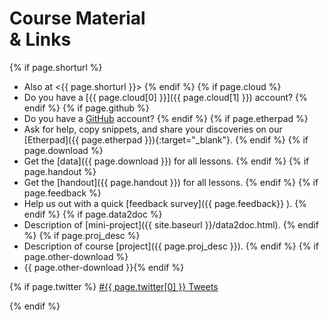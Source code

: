 

# Course Material <br>& Links

{% if page.shorturl %}
- Also at <{{ page.shorturl }}> {% endif %} {% if page.cloud %}
- Do you have a [{{ page.cloud[0] }}]({{ page.cloud[1] }}) account? {% endif %} {% if page.github %}
- Do you have a [GitHub](https://www.github.com) account? {% endif %} {% if page.etherpad %}
- Ask for help, copy snippets, and share your discoveries on our [Etherpad]({{ page.etherpad }}){:target="_blank"}. {% endif %} {% if page.download %}
- Get the [data]({{ page.download }}) for all lessons. {% endif %} {% if page.handout %}
- Get the [handout]({{ page.handout }}) for all lessons. {% endif %} {% if page.feedback %}
- Help us out with a quick [feedback survey]({{ page.feedback}} ). {% endif %} {% if page.data2doc %}
- Description of [mini-project]({{ site.baseurl }}/data2doc.html). {% endif %} {% if page.proj_desc %}
- Description of course [project]({{ page.proj_desc }}). {% endif %} {% if page.other-download %}
- {{ page.other-download }}{% endif %}

{% if page.twitter %}
<a class="twitter-timeline"
   data-dnt="true"
   href="https://twitter.com/hashtag/{{ page.twitter[0] }}"
   data-widget-id="{{ page.twitter[1] }}">#{{ page.twitter[0] }} Tweets</a>
<script>!function(d,s,id){var js,fjs=d.getElementsByTagName(s)[0],p=/^http:/.test(d.location)?'http':'https';if(!d.getElementById(id)){js=d.createElement(s);js.id=id;js.src=p+"://platform.twitter.com/widgets.js";fjs.parentNode.insertBefore(js,fjs);}}(document,"script","twitter-wjs");</script>
{% endif %}
